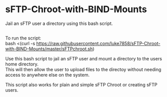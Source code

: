 # sFTP-Chroot-with-BIND-Mounts
Jail an sFTP user a directory using this bash script.  


##
To run the script:  
bash <(curl -s https://raw.githubusercontent.com/luke7858/sFTP-Chroot-with-BIND-Mounts/master/sFTPchroot.sh)
  
  
  
Use this bash script to jail an sFTP user and mount a directory to the users home directory.  
This will then allow the user to upload files to the directoy without needing access to anywhere else on the system.  
  
This script also works for plain and simple sFTP Chroot or creating sFTP users.
  
  
